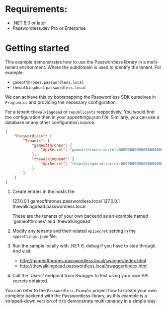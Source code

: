 # Requirements:
- .NET 8.0 or later
- Passwordless.dev Pro or Enterprise

# Getting started
This example demonstrates how to use the Passwordless library in a multi-tenant environment. Where the subdomain is used
to identify the tenant. For example:

- `gameofthrones.passwordless.local`
- `thewalkingdead.passwordless.local`

We can achieve this by bootstrapping the Passwordless SDK ourselves in `Program.cs` and providing the necessary
configuration.

For a tenant `thewalkingdead` or `republicants` respectively. You would find the configuration then in your appsettings.json
file. Similarly, you can use a database or any other configuration source.

```json
{
    "Passwordless": {
        "Tenants": {
            "gameofthrones": {
                "ApiSecret": "gameofthrones:secret:00000000000000000000000000000000"
            },
            "thewalkingdead": {
                "ApiSecret": "thewalkingdead:secret:00000000000000000000000000000000"
            }
        }
    }
}
```

1. Create entries in the hosts file:

    127.0.0.1 gameofthrones.passwordless.local
    127.0.0.1 thewalkingdead.passwordless.local

    These are the tenants of your own backend as an example named 'gameofthrones' and 'thewalkingdead'

2. Modify any tenants and their related `ApiSecret` setting in the `appsettings.json` file.

3. Run the sample locally with .NET 8, debug if you have to step through. And visit:

   - http://gameofthrones.passwordless.local/swagger/index.html
   - http://thewalkingdead.passwordless.local/swagger/index.html

4. Call the 'Users' endpoint from Swagger to test using your own API secrets obtained.

You can refer to the `Passwordless.Example` project how to create your own complete backend with the Passwordless
library, as this example is a stripped-down version of it to demonstrate multi-tenancy in a simple way.